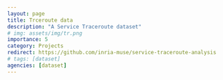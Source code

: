 ```yaml
---
layout: page
title: Trceroute data
description: "A Service Traceroute dataset"
# img: assets/img/tr.png
importance: 5
category: Projects
redirect: https://github.com/inria-muse/service-traceroute-analysis
# tags: [dataset]
agencies: [dataset]
---
```


